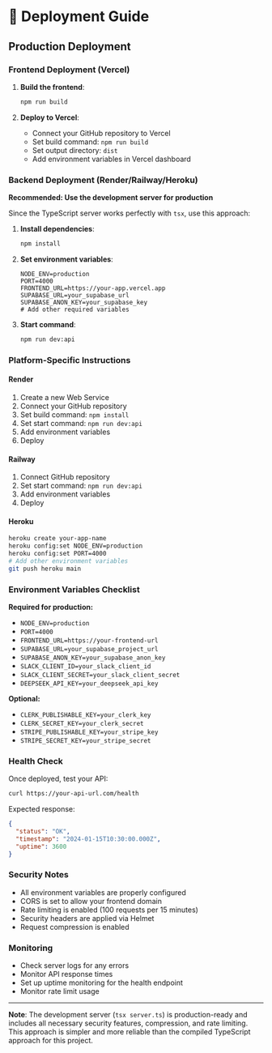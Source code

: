 # 🚀 Deployment Guide

## Production Deployment

### Frontend Deployment (Vercel)

1. **Build the frontend**:

   ```bash
   npm run build
   ```

2. **Deploy to Vercel**:
   - Connect your GitHub repository to Vercel
   - Set build command: `npm run build`
   - Set output directory: `dist`
   - Add environment variables in Vercel dashboard

### Backend Deployment (Render/Railway/Heroku)

**Recommended: Use the development server for production**

Since the TypeScript server works perfectly with `tsx`, use this approach:

1. **Install dependencies**:

   ```bash
   npm install
   ```

2. **Set environment variables**:

   ```env
   NODE_ENV=production
   PORT=4000
   FRONTEND_URL=https://your-app.vercel.app
   SUPABASE_URL=your_supabase_url
   SUPABASE_ANON_KEY=your_supabase_key
   # Add other required variables
   ```

3. **Start command**:
   ```bash
   npm run dev:api
   ```

### Platform-Specific Instructions

#### Render

1. Create a new Web Service
2. Connect your GitHub repository
3. Set build command: `npm install`
4. Set start command: `npm run dev:api`
5. Add environment variables
6. Deploy

#### Railway

1. Connect GitHub repository
2. Set start command: `npm run dev:api`
3. Add environment variables
4. Deploy

#### Heroku

```bash
heroku create your-app-name
heroku config:set NODE_ENV=production
heroku config:set PORT=4000
# Add other environment variables
git push heroku main
```

### Environment Variables Checklist

**Required for production:**

- `NODE_ENV=production`
- `PORT=4000`
- `FRONTEND_URL=https://your-frontend-url`
- `SUPABASE_URL=your_supabase_project_url`
- `SUPABASE_ANON_KEY=your_supabase_anon_key`
- `SLACK_CLIENT_ID=your_slack_client_id`
- `SLACK_CLIENT_SECRET=your_slack_client_secret`
- `DEEPSEEK_API_KEY=your_deepseek_api_key`

**Optional:**

- `CLERK_PUBLISHABLE_KEY=your_clerk_key`
- `CLERK_SECRET_KEY=your_clerk_secret`
- `STRIPE_PUBLISHABLE_KEY=your_stripe_key`
- `STRIPE_SECRET_KEY=your_stripe_secret`

### Health Check

Once deployed, test your API:

```bash
curl https://your-api-url.com/health
```

Expected response:

```json
{
  "status": "OK",
  "timestamp": "2024-01-15T10:30:00.000Z",
  "uptime": 3600
}
```

### Security Notes

- All environment variables are properly configured
- CORS is set to allow your frontend domain
- Rate limiting is enabled (100 requests per 15 minutes)
- Security headers are applied via Helmet
- Request compression is enabled

### Monitoring

- Check server logs for any errors
- Monitor API response times
- Set up uptime monitoring for the health endpoint
- Monitor rate limit usage

---

**Note**: The development server (`tsx server.ts`) is production-ready and includes all necessary security features, compression, and rate limiting. This approach is simpler and more reliable than the compiled TypeScript approach for this project.
